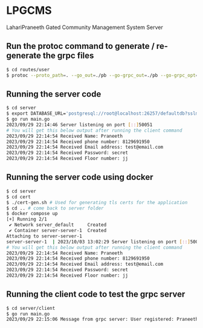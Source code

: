 # LPGCMS
LahariPraneeth Gated Community Management System Server

## Run the protoc command to generate / re-generate the grpc files
```bash
$ cd routes/user
$ protoc --proto_path=. --go_out=./pb --go-grpc_out=./pb --go-grpc_opt=paths=source_relative --go_opt=paths=source_relative *.proto
```

## Running the server code
```bash
$ cd server
$ export DATABASE_URL='postgresql://root@localhost:26257/defaultdb?sslmode=disable'
$ go run main.go
2023/09/29 22:14:46 Server listening on port [::]50051
# You will get this below output after running the client command
2023/09/29 22:14:54 Received Name: Praneeth
2023/09/29 22:14:54 Received phone number: 8129691950
2023/09/29 22:14:54 Received Email address: test@email.com
2023/09/29 22:14:54 Received Password: secret
2023/09/29 22:14:54 Received Floor number: jj
```

## Running the server code using docker
```bash
$ cd server
$ cd cert
$ ./cert-gen.sh # Used for generating tls certs for the application
$ cd .. # come back to server folder
$ docker compose up
[+] Running 2/1
 ✔ Network server_default     Created                                                                              0.0s
 ✔ Container server-server-1  Created                                                                              0.0s
Attaching to server-server-1
server-server-1  | 2023/10/03 13:02:29 Server listening on port [::]50051
# You will get this below output after running the client command
2023/09/29 22:14:54 Received Name: Praneeth
2023/09/29 22:14:54 Received phone number: 8129691950
2023/09/29 22:14:54 Received Email address: test@email.com
2023/09/29 22:14:54 Received Password: secret
2023/09/29 22:14:54 Received Floor number: jj
```

## Running the client code to test the grpc server
```bash
$ cd server/client
$ go run main.go
2023/09/29 22:15:06 Message from grpc server: User registered: Praneeth
```